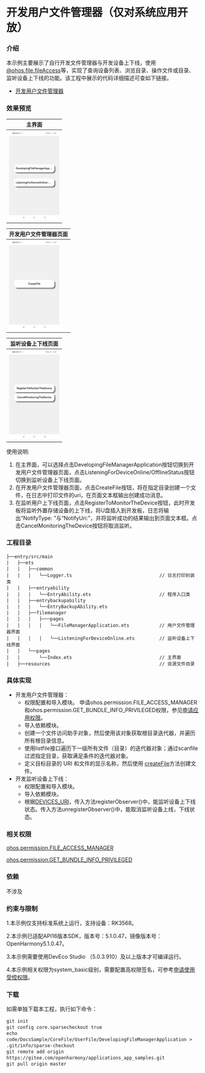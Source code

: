 # 开发用户文件管理器（仅对系统应用开放）

### 介绍

本示例主要展示了自行开发文件管理器与开发设备上下线，使用[@ohos.file.fileAccess](https://gitee.com/openharmony/docs/blob/OpenHarmony-5.0.1-Release/zh-cn/application-dev/reference/apis-core-file-kit/js-apis-fileAccess-sys.md)等，实现了查询设备列表、浏览目录、操作文件或目录、监听设备上下线的功能。该工程中展示的代码详细描述可查如下链接。

- [开发用户文件管理器](https://gitee.com/openharmony/docs/blob/OpenHarmony-5.0.1-Release/zh-cn/application-dev/file-management/dev-user-file-manager.md)

### 效果预览

|主界面|
|--------------------------------|
|<img src="PageImg\DevelopingFileManager1.jpeg" style="zoom:33%;" width="400" />|

| 开发用户文件管理器页面                                       |
| ------------------------------------------------------------ |
| <img src="PageImg\DevelopingFileManager2.jpeg" style="zoom:33%;" width="400" /> |

| 监听设备上下线页面                                           |
| ------------------------------------------------------------ |
| <img src="PageImg\DevelopingFileManager3.jpeg" style="zoom:33%;" width="400" /> |

使用说明:

1. 在主界面，可以选择点击DevelopingFileManagerApplication按钮切换到开发用户文件管理器页面，点击ListeningForDeviceOnline/OfflineStatus按钮切换到监听设备上下线页面。
2. 在开发用户文件管理器页面，点击CreateFile按钮，将在指定目录创建一个文件，在日志中打印文件的uri，在页面文本框输出创建成功消息。
3. 在监听用户上下线页面，点击RegisterToMonitorTheDevice按钮，此时开发板将监听外置存储设备的上下线，将U盘插入到开发板，日志将输出“NotifyType: ”与“NotifyUri:”，并将监听成功的结果输出到页面文本框。点击CancelMonitoringTheDevice按钮将取消监听。

### 工程目录

```
├──entry/src/main
|	├──ets
|	|	├──common
|	|	|	└──Logger.ts 		        				// 日志打印封装类
|	|	├──entryability
|	|	|	└──EntryAbility.ets 						// 程序入口类
|	|	├──entrybackupability
|	|	|	└──EntryBackupAbility.ets   
|	|	├──filemanager
|	|	|	├───pages
|	|	|	|	└──FileManagerApplication.ets 			// 用户文件管理器界面
|	|	|	|	└──ListeningForDeviceOnline.ets 		// 监听设备上下线界面
|	|	└──pages
|	|		└──Index.ets 								// 主界面
|	├──resources										// 资源文件目录
```

### 具体实现

* 开发用户文件管理器：
    * 权限配置和导入模块。 申请ohos.permission.FILE_ACCESS_MANAGER和ohos.permission.GET_BUNDLE_INFO_PRIVILEGED权限，参见[申请应用权限](https://gitee.com/openharmony/docs/blob/OpenHarmony-5.0.1-Release/zh-cn/application-dev/security/AccessToken/determine-application-mode.md)。
    * 导入依赖模块。
    * 创建一个文件访问助手对象，然后使用该对象获取根目录迭代器，并遍历所有根目录信息。
    * 使用listfile接口遍历下一级所有文件（目录）的迭代器对象；通过scanfile过滤指定目录，获取满足条件的迭代器对象。
    * 定义目标目录的 URI 和文件的显示名称，然后使用 [createFile](https://gitee.com/openharmony/docs/blob/OpenHarmony-5.0.1-Release/zh-cn/application-dev/reference/apis-core-file-kit/js-apis-fileAccess-sys.md#createfile)方法创建文件。
* 开发监听设备上下线：
    * 权限配置和导入模块。
    * 导入依赖模块。
    * 根据[DEVICES_URI](https://gitee.com/openharmony/docs/blob/OpenHarmony-5.0.1-Release/zh-cn/application-dev/reference/apis-core-file-kit/js-apis-fileAccess-sys.md#常量)，传入方法registerObserver()中，能监听设备上下线状态。传入方法unregisterObserver()中，能取消监听设备上线，下线状态。

### 相关权限

[ohos.permission.FILE_ACCESS_MANAGER](https://gitee.com/openharmony/docs/blob/OpenHarmony-5.0.1-Release/zh-cn/application-dev/security/AccessToken/permissions-for-system-apps.md#ohospermissionfile_access_manager)

[ohos.permission.GET_BUNDLE_INFO_PRIVILEGED](https://gitee.com/openharmony/docs/blob/OpenHarmony-5.0.1-Release/zh-cn/application-dev/security/AccessToken/permissions-for-system-apps.md#ohospermissionget_bundle_info_privileged)

### 依赖

不涉及

### 约束与限制

1.本示例仅支持标准系统上运行，支持设备：RK3568。

2.本示例已适配API16版本SDK，版本号：5.1.0.47，镜像版本号：OpenHarmony5.1.0.47。

3.本示例需要使用DevEco Studio （5.0.3.910）及以上版本才可编译运行。

4.本示例相关权限为system_basic级别，需要配置高权限签名，可参考[申请使用受控权限](https://gitee.com/openharmony/docs/blob/OpenHarmony-5.0.1-Release/zh-cn/application-dev/security/AccessToken/declare-permissions-in-acl.md)。

### 下载

如需单独下载本工程，执行如下命令：

```
git init
git config core.sparsecheckout true
echo code/DocsSample/CoreFile/UserFile/DevelopingFileManagerApplication > .git/info/sparse-checkout
git remote add origin https://gitee.com/openharmony/applications_app_samples.git
git pull origin master
```